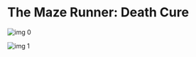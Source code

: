 # The Maze Runner: Death Cure

![img 0](https://i.imgur.com/CyfFwcQ.jpg)

![img 1](https://i.imgur.com/9274nCk.png)

